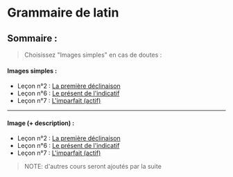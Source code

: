 # Grammaire de latin

## Sommaire :

> Choisissez "Images simples" en cas de doutes :

#### Images simples :

* Leçon n°2 : <a href="https://raw.githubusercontent.com/lapingenieur/tmp-share/master/latin/2-1e déclinaison bis.png">La première déclinaison</a>
* Leçon n°6 : <a href="https://raw.githubusercontent.com/lapingenieur/tmp-share/master/latin/6-présent bis.png">Le présent de l'indicatif</a>
* Leçon n°7 : <a href="https://raw.githubusercontent.com/lapingenieur/tmp-share/master/latin/7-imparfait bis.png">L'imparfait (actif)</a>

---

#### Image (+ description) :

* Leçon n°2 : <a href="https://github.com/lapingenieur/tmp-share/blob/master/latin/2-1e déclinaison bis.png">La première déclinaison</a>
* Leçon n°6 : <a href="https://github.com/lapingenieur/tmp-share/blob/master/latin/6-présent bis.png">Le présent de l'indicatif</a>
* Leçon n°7 : <a href="https://github.com/lapingenieur/tmp-share/blob/master/latin/7-imparfait bis.png">L'imparfait (actif)</a>

> NOTE: d'autres cours seront ajoutés par la suite
